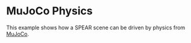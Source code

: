 # MuJoCo Physics
This example shows how a SPEAR scene can be driven by physics from [MuJoCo](https://mujoco.org).